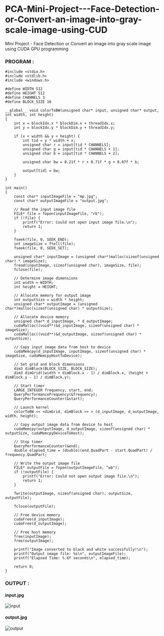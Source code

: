 # PCA-Mini-Project---Face-Detection-or-Convert-an-image-into-gray-scale-image-using-CUD
Mini Project - Face Detection or Convert an image into gray scale image using CUDA GPU programming
### PROGRAM : 
```
#include <stdio.h>
#include <stdlib.h>
#include <windows.h>

#define WIDTH 512
#define HEIGHT 512
#define CHANNELS 3
#define BLOCK_SIZE 16

__global__ void colorToBW(unsigned char* input, unsigned char* output, int width, int height)
{
    int x = blockIdx.x * blockDim.x + threadIdx.x;
    int y = blockIdx.y * blockDim.y + threadIdx.y;

    if (x < width && y < height) {
        int tid = y * width + x;
        unsigned char r = input[tid * CHANNELS];
        unsigned char g = input[tid * CHANNELS + 1];
        unsigned char b = input[tid * CHANNELS + 2];

        unsigned char bw = 0.21f * r + 0.71f * g + 0.07f * b;

        output[tid] = bw;
    }
}

int main()
{
    const char* inputImageFile = "mp.jpg";
    const char* outputImageFile = "output.jpg";

    // Read the input image file
    FILE* file = fopen(inputImageFile, "rb");
    if (!file) {
        printf("Error: Could not open input image file.\n");
        return 1;
    }

    fseek(file, 0, SEEK_END);
    int imageSize = ftell(file);
    fseek(file, 0, SEEK_SET);

    unsigned char* inputImage = (unsigned char*)malloc(sizeof(unsigned char) * imageSize);
    fread(inputImage, sizeof(unsigned char), imageSize, file);
    fclose(file);

    // Determine image dimensions
    int width = WIDTH;
    int height = HEIGHT;

    // Allocate memory for output image
    int outputSize = width * height;
    unsigned char* outputImage = (unsigned char*)malloc(sizeof(unsigned char) * outputSize);

    // Allocate device memory
    unsigned char* d_inputImage, * d_outputImage;
    cudaMalloc((void**)&d_inputImage, sizeof(unsigned char) * imageSize);
    cudaMalloc((void**)&d_outputImage, sizeof(unsigned char) * outputSize);

    // Copy input image data from host to device
    cudaMemcpy(d_inputImage, inputImage, sizeof(unsigned char) * imageSize, cudaMemcpyHostToDevice);

    // Set grid and block dimensions
    dim3 dimBlock(BLOCK_SIZE, BLOCK_SIZE);
    dim3 dimGrid((width + dimBlock.x - 1) / dimBlock.x, (height + dimBlock.y - 1) / dimBlock.y);

    // Start timer
    LARGE_INTEGER frequency, start, end;
    QueryPerformanceFrequency(&frequency);
    QueryPerformanceCounter(&start);

    // Launch kernel
    colorToBW << <dimGrid, dimBlock >> > (d_inputImage, d_outputImage, width, height);

    // Copy output image data from device to host
    cudaMemcpy(outputImage, d_outputImage, sizeof(unsigned char) * outputSize, cudaMemcpyDeviceToHost);

    // Stop timer
    QueryPerformanceCounter(&end);
    double elapsed_time = (double)(end.QuadPart - start.QuadPart) / frequency.QuadPart;

    // Write the output image file
    FILE* outputFile = fopen(outputImageFile, "wb");
    if (!outputFile) {
        printf("Error: Could not open output image file.\n");
        return 1;
    }

    fwrite(outputImage, sizeof(unsigned char), outputSize, outputFile);

    fclose(outputFile);

    // Free device memory
    cudaFree(d_inputImage);
    cudaFree(d_outputImage);

    // Free host memory
    free(inputImage);
    free(outputImage);

    printf("Image converted to black and white successfully!\n");
    printf("Output image file: %s\n", outputImageFile);
    printf("Elapsed Time: %.6f seconds\n", elapsed_time);

    return 0;
}

```
### OUTPUT : 
#### input.jpg 
![input](https://github.com/SOWMIYA2003/PCA---Mini-Project-Mini-Project---Face-Detection-or-Convert-an-image-into-gray-scale-image-using-CUD/assets/93427443/674ffc6f-6891-4470-ba44-74da67dbacdb)
#### output.jpg
![output](https://github.com/SOWMIYA2003/PCA---Mini-Project-Mini-Project---Face-Detection-or-Convert-an-image-into-gray-scale-image-using-CUD/assets/93427443/da81a6db-52e9-4459-84bb-22575ae831e3)

